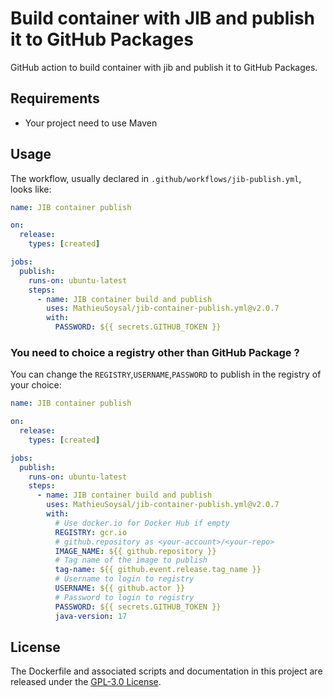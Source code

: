 # Build container with JIB and publish it to GitHub Packages

GitHub action to build container with jib and publish it to GitHub Packages.

## Requirements

- Your project need to use Maven

## Usage

The workflow, usually declared in `.github/workflows/jib-publish.yml`, looks like:

```YAML
name: JIB container publish

on:
  release:
    types: [created]

jobs:
  publish:
    runs-on: ubuntu-latest
    steps:
      - name: JIB container build and publish
        uses: MathieuSoysal/jib-container-publish.yml@v2.0.7
        with:
          PASSWORD: ${{ secrets.GITHUB_TOKEN }}

```

### You need to choice a registry other than GitHub Package ?

You can change the `REGISTRY`,`USERNAME`,`PASSWORD` to publish in the registry of your choice:

```YAML
name: JIB container publish

on:
  release:
    types: [created]

jobs:
  publish:
    runs-on: ubuntu-latest
    steps:
      - name: JIB container build and publish
        uses: MathieuSoysal/jib-container-publish.yml@v2.0.7
        with:
          # Use docker.io for Docker Hub if empty
          REGISTRY: gcr.io
          # github.repository as <your-account>/<your-repo>
          IMAGE_NAME: ${{ github.repository }}
          # Tag name of the image to publish
          tag-name: ${{ github.event.release.tag_name }}
          # Username to login to registry
          USERNAME: ${{ github.actor }}
          # Password to login to registry
          PASSWORD: ${{ secrets.GITHUB_TOKEN }}
          java-version: 17
```

## License

The Dockerfile and associated scripts and documentation in this project are released under the [GPL-3.0 License](https://github.com/MathieuSoysal/jib-container-publish.yml/blob/main/LICENSE).
